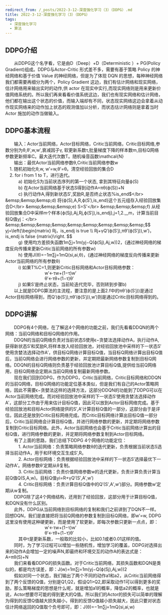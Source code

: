 ```yaml
---
redirect_from: /_posts/2022-3-12-深度强化学习（3）（DDPG）.md
title: 2022-3-12-深度强化学习（3）（DDPG）
tags: 
  - 深度强化学习
  - 算法
---
```


## DDPG介绍
&emsp;&emsp;从DDPG这个名字看，它是由D（Deep）+D（Deterministic ）+ PG(Policy Gradient)组成。DDPG与Actor-Critic 形式差不多，需要有基于策略 Policy 的神经网络和基于价值 Value 的神经网络，但是为了体现 DQN 的思想，每种神经网络我们都需要再细分为两个，Policy Gradient 这边，我们有估计网络和现实网络，估计网络用来输出实时的动作,供 actor 在现实中实行,而现实网络则是用来更新价值网络系统的。所以我们再来看看价值系统这边，我们也有现实网络和估计网络，他们都在输出这个状态的价值，而输入端却有不同，状态现实网络这边会拿着从动作现实网络来的动作加上状态的观测值加以分析，而状态估计网络则是拿着当时 Actor 施加的动作当做输入。

## DDPG基本流程</br>
&emsp;&emsp;输入：Actor当前网络，Actor目标网络，Critic当前网络，Critic目标网络,参数分别为θ,θ′,w,w′,衰减因子γ,  软更新系数τ,批量梯度下降的样本数m,目标Q网络参数更新频率C。最大迭代次数T。随机噪音函数\mathcal{N}</br>
&emsp;&emsp;输出：最优Actor当前网络参数θ,Critic当前网络参数w</br>
&emsp;1. 随机初始化θ,w, w′=w,θ′=θ。清空经验回放的集合D</br>
&emsp;2. for i from 1 to T，进行迭代。</br>
&emsp;&emsp;&emsp;a) 初始化S为当前状态序列的第一个状态, 拿到其特征向量ϕ(S)</br>
&emsp;&emsp;&emsp;b) 在Actor当前网络基于状态S得到动作A=πθ(ϕ(S))+N</br>
&emsp;&emsp;&emsp;c) 执行动作A,得到新状态S′,奖励R,是否终止状态%is\_end$</br>
&emsp;&emsp;&emsp;d) 将{ϕ(S),A,R,ϕ(S′),is_end}这个五元组存入经验回放集合D</br>
&emsp;&emsp;&emsp;e) S=S'</br>
&emsp;&emsp;&emsp;f) 从经验回放集合D中采样m个样本{ϕ(Sj),Aj,Rj,ϕ(S′j),is_endj},j=1,2.,,,m，计算当前目标Q值yj：</br>
&emsp;&emsp;&emsp;&emsp;&emsp;&emsp;&emsp;&emsp;&emsp;$$ yj=\left\{\begin{matrix} Rj，is_endj is true \\\ Rj+γQ′(ϕ(S′j),πθ′(ϕ(S′j)),w′)，is_endj is false {matrix}\right. $$</br>
&emsp;&emsp;&emsp;g)  使用均方差损失函数1m∑j=1m(yj−Q(ϕ(Sj),Aj,w))2，(通过神经网络的梯度反向传播来更新Critic当前网络的所有参数w)</br>
&emsp;&emsp;&emsp;h)  使用J(θ)=−1m∑j=1mQ(si,ai,θ)，(通过神经网络的梯度反向传播来更新Actor当前网络的所有参数θ)</br>
&emsp;&emsp;&emsp;i) 如果T%C=1,则更新Critic目标网络和Actor目标网络参数：</br>
&emsp;&emsp;&emsp;&emsp;&emsp;&emsp;&emsp;&emsp;&emsp;w′←τw+(1−τ)w′</br>
&emsp;&emsp;&emsp;&emsp;&emsp;&emsp;&emsp;&emsp;&emsp;θ′←τθ+(1−τ)θ′</br>
&emsp;&emsp;&emsp;j) 如果S′是终止状态，当前轮迭代完毕，否则转到步骤b)</br>
&emsp;&emsp;以上就是DDPG算法的主流程，要注意的是上面2.f中的πθ′(ϕ(S′j))是通过Actor目标网络得到，而Q′(ϕ(S′j),πθ′(ϕ(S′j)),w′)则是通过Critic目标网络得到的。</br>

## DDPG讲解</br>
&emsp;&emsp;DDPG有4个网络，在了解这4个网络的功能之前，我们先看看DDQN的两个网络：当前Q网络和目标Q网络的作用。</br>
&emsp;&emsp;DDQN的当前Q网络负责对当前状态S使用ϵ−贪婪法选择动作A，执行动作A,获得新状态S′和奖励R,将样本放入经验回放池，对经验回放池中采样的下一状态S′使用贪婪法选择动作A′，供目标Q网络计算目标Q值，当目标Q网络计算出目标Q值后，当前Q网络会进行网络参数的更新，并定期把最新网络参数复制到目标Q网络。DDQN的目标Q网络则负责基于经验回放池计算目标Q值,提供给当前Q网络用，目标Q网络会定期从当前Q网络复制最新网络参数。</br>
&emsp;&emsp;现在我们回到DDPG，作为DDPG，Critic当前网络，Critic目标网络和DDQN的当前Q网络，目标Q网络的功能定位基本类似，但是我们有自己的Actor策略网络，因此不需要ϵ−贪婪法这样的选择方法，这部分DDQN的功能到了DDPG可以在Actor当前网络完成。而对经验回放池中采样的下一状态S′使用贪婪法选择动作A′，这部分工作由于用来估计目标Q值，因此可以放到Actor目标网络完成。基于经验回放池和目标Actor网络提供的S′,A′计算目标Q值的一部分，这部分由于是评估，因此还是放到Critic目标网络完成。而Critic目标网络计算出目标Q值一部分后，Critic当前网络会计算目标Q值，并进行网络参数的更新，并定期将网络参数复制到Critic目标网络。此外，Actor当前网络也会基于Critic当前网络计算出的目标Q值，进行网络参数的更新，并定期将网络参数复制到Actor目标网络。</br>
&emsp;&emsp;有了上面的思路，我们总结下DDPG 4个网络的功能定位：</br>
&emsp;&emsp;&emsp;1. Actor当前网络：负责策略网络参数θ的迭代更新，负责根据当前状态S选择当前动作A，用于和环境交互生成S′,R。</br>
&emsp;&emsp;&emsp;2. Actor目标网络：负责根据经验回放池中采样的下一状态S′选择最优下一动作A′。网络参数θ′定期从θ复制。</br>
&emsp;&emsp;&emsp;3. Critic当前网络：负责价值网络参数w的迭代更新，负责计算负责计算当前Q值Q(S,A,w)。目标Q值yi=R+γQ′(S′,A′,w′)</br>
&emsp;&emsp;&emsp;4. Critic目标网络：负责计算目标Q值中的Q′(S′,A′,w′)部分。网络参数w′定期从w复制。</br>
&emsp;&emsp;DDPG除了这4个网络结构，还用到了经验回放，这部分用于计算目标Q值，和DQN没有什么区别。</br>
&emsp;&emsp;此外，DDPG从当前网络到目标网络的复制和我们之前讲到了DQN不一样。回想DQN，我们是直接把将当前Q网络的参数复制到目标Q网络，即w′=w, DDPG这里没有使用这种硬更新，而是使用了软更新，即每次参数只更新一点点，即：</br>
&emsp;&emsp;&emsp;&emsp;&emsp;&emsp;&emsp;&emsp;&emsp;w′←τw+(1−τ)w′</br>
&emsp;&emsp;&emsp;&emsp;&emsp;&emsp;&emsp;&emsp;&emsp;θ′←τθ+(1−τ)θ′</br>
&emsp;&emsp;&emsp;其中τ是更新系数，一般取的比较小，比如0.1或者0.01这样的值。</br>
&emsp;&emsp;同时，为了学习过程可以增加一些随机性，增加学习的覆盖，DDPG对选择出来的动作A会增加一定的噪声N,即最终和环境交互的动作A的表达式是：A=πθ(S)+N</br>
&emsp;&emsp;我们来看看DDPG的损失函数。对于Critic当前网络，其损失函数和DQN是类似的，都是均方误差，即：J(w)=1m∑j=1m(yj−Q(ϕ(Sj),Aj,w))2</br>
&emsp;&emsp;假如对同一个状态，我们输出了两个不同的动作a1和a2，从Critic当前网络得到了两个反馈的Q值，分别是Q1,Q2，假设Q1>Q2,即采取动作1可以得到更多的奖励，那么策略梯度的思想是什么呢，就是增加a1的概率，降低a2的概率，也就是说，Actor想要尽可能的得到更大的Q值。所以我们的Actor的损失可以简单的理解为得到的反馈Q值越大损失越小，得到的反馈Q值越小损失越大，因此只要对状态估计网络返回的Q值取个负号即可，即：J(θ)=−1m∑j=1mQ(si,ai,w)

